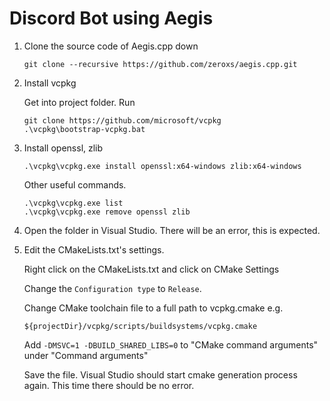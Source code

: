 # Discord Bot using Aegis

1. Clone the source code of Aegis.cpp down

   ```console
   git clone --recursive https://github.com/zeroxs/aegis.cpp.git
   ```

2. Install vcpkg

   Get into project folder. Run
   
   ```console
   git clone https://github.com/microsoft/vcpkg
   .\vcpkg\bootstrap-vcpkg.bat
   ```

3. Install openssl, zlib

   ```console
   .\vcpkg\vcpkg.exe install openssl:x64-windows zlib:x64-windows
   ```

   Other useful commands.
   ```console
   .\vcpkg\vcpkg.exe list
   .\vcpkg\vcpkg.exe remove openssl zlib
   ```

4. Open the folder in Visual Studio. There will be an error, this is expected.

5. Edit the CMakeLists.txt's settings.

   Right click on the CMakeLists.txt and click on CMake Settings

   Change the `Configuration type` to `Release`.

   Change CMake toolchain file to a full path to vcpkg.cmake e.g.

   ```plain
   ${projectDir}/vcpkg/scripts/buildsystems/vcpkg.cmake
   ```

   Add `-DMSVC=1 -DBUILD_SHARED_LIBS=0` to "CMake command arguments" under "Command arguments"

   Save the file. Visual Studio should start cmake generation process again.
   This time there should be no error.

